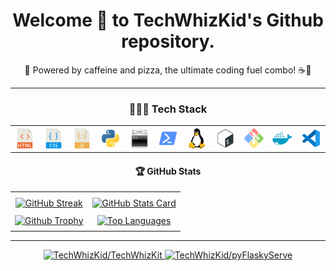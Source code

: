 <div align="center" style="text-align: center;">
  <h1 align="center">Welcome 👋 to TechWhizKid's Github repository.</h2>
  <p>🍕 Powered by caffeine and pizza, the ultimate coding fuel combo! ☕🍕</p>
<hr>
  <h3>👨🏻‍💻 Tech Stack</h3>
  <table style="margin: auto;">
    <tr>
      <th><a href="https://en.wikipedia.org/wiki/HTML">
        <img src="./images/html.png" alt="HTML" width="32">
      </a></th>
      <th><a href="https://en.wikipedia.org/wiki/CSS">
        <img src="./images/css.png" alt="CSS" width="32">
      </a></th>
      <th><a href="https://en.wikipedia.org/wiki/JavaScript">
        <img src="./images/js.png" alt="JS" width="32">
      </a></th>
      <th><a href="https://www.python.org/">
        <img src="./images/python.png" alt="Python" width="32">
      </a></th>
      <th><a href="https://en.wikipedia.org/wiki/Batch_file">
        <img src="./images/batch.png" alt="Batch" width="32">
      </a></th>
      <th><a href="https://learn.microsoft.com/en-us/powershell/">
        <img src="./images/powershell.png" alt="PowerShell" width="32">
      </a></th>
      <th><a href="https://en.wikipedia.org/wiki/Linux">
        <img src="./images/linux.png" alt="Linux" width="32">
      </a></th>
      <th><a href="https://www.gnu.org/software/bash/">
        <img src="./images/bash.png" alt="Bash" width="32">
      </a></th>
      <th><a href="https://git-scm.com/">
        <img src="./images/git.png" alt="Git" width="32">
      </a></th>
      <th><a href="https://www.docker.com/">
        <img src="./images/docker.png" alt="Docker" width="32">
      </a></th>
      <th><a href="https://code.visualstudio.com/">
        <img src="./images/vscode.png" alt="VSCode" width="32">
      </a></th>
    </tr>
  </table>
  <h4> 🏆 GitHub Stats</h4>
  <table>
    <tr><th></th><th></th></tr>
    <tr>
      <td><a href="https://github.com/TechWhizKid?tab=repositories">
        <img alt="GitHub Streak" src="https://github-readme-streak-stats.herokuapp.com?user=TechWhizKid&theme=highcontrast&hide_border=true&card_width=500&background=45%2CE96443%2C904E95">
      </a></td>
      <td><a href="https://github.com/TechWhizKid?tab=repositories">
        <img alt="GitHub Stats Card" src="https://github-readme-stats.vercel.app/api?username=TechWhizKid&card_width=500&show_icons=true&include_all_commits=true&count_private=true&hide_border=true&bg_color=30,e96443,904e95&title_color=fff&text_color=fff&line_height=25)](https://github.com/TechWhizKid/">
      </a></td>
    </tr>
    <tr><td></td><td></td></tr>
    <tr>
      <td><a href="https://github.com/TechWhizKid?tab=repositories">
        <img alt="Github Trophy" src="https://github-profile-trophy.vercel.app/?username=TechWhizKid&column=4&margin-w=3&margin-h=3&theme=dracula&no-frame=true">
      </a></td>
      <td><a href="https://github.com/TechWhizKid?tab=repositories">
        <img alt="Top Languages" src="https://github-readme-stats.vercel.app/api/top-langs/?username=TechWhizKid&layout=compact&card_width=500&langs_count=12&hide_border=true&theme=dracula">
      </a></td>
    </tr>
    <tr><td></td><td></td></tr>
  </table>
<hr>
  <a href="https://github.com/TechWhizKid/TechWhizKit">
    <img alt="TechWhizKid/TechWhizKit" src="https://github-readme-stats.vercel.app/api/pin/?username=TechWhizKid&hide_border=true&theme=dracula&repo=TechWhizKit">
  </a>
  <a href="https://github.com/TechWhizKid/pyFlaskyServe">
    <img alt="TechWhizKid/pyFlaskyServe" src="https://github-readme-stats.vercel.app/api/pin/?username=TechWhizKid&hide_border=true&theme=dracula&repo=pyFlaskyServe">
  </a>
</div>


